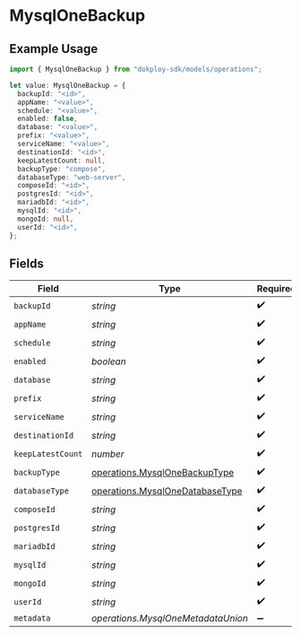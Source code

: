 # MysqlOneBackup

## Example Usage

```typescript
import { MysqlOneBackup } from "dokploy-sdk/models/operations";

let value: MysqlOneBackup = {
  backupId: "<id>",
  appName: "<value>",
  schedule: "<value>",
  enabled: false,
  database: "<value>",
  prefix: "<value>",
  serviceName: "<value>",
  destinationId: "<id>",
  keepLatestCount: null,
  backupType: "compose",
  databaseType: "web-server",
  composeId: "<id>",
  postgresId: "<id>",
  mariadbId: "<id>",
  mysqlId: "<id>",
  mongoId: null,
  userId: "<id>",
};
```

## Fields

| Field                                                                              | Type                                                                               | Required                                                                           | Description                                                                        |
| ---------------------------------------------------------------------------------- | ---------------------------------------------------------------------------------- | ---------------------------------------------------------------------------------- | ---------------------------------------------------------------------------------- |
| `backupId`                                                                         | *string*                                                                           | :heavy_check_mark:                                                                 | N/A                                                                                |
| `appName`                                                                          | *string*                                                                           | :heavy_check_mark:                                                                 | N/A                                                                                |
| `schedule`                                                                         | *string*                                                                           | :heavy_check_mark:                                                                 | N/A                                                                                |
| `enabled`                                                                          | *boolean*                                                                          | :heavy_check_mark:                                                                 | N/A                                                                                |
| `database`                                                                         | *string*                                                                           | :heavy_check_mark:                                                                 | N/A                                                                                |
| `prefix`                                                                           | *string*                                                                           | :heavy_check_mark:                                                                 | N/A                                                                                |
| `serviceName`                                                                      | *string*                                                                           | :heavy_check_mark:                                                                 | N/A                                                                                |
| `destinationId`                                                                    | *string*                                                                           | :heavy_check_mark:                                                                 | N/A                                                                                |
| `keepLatestCount`                                                                  | *number*                                                                           | :heavy_check_mark:                                                                 | N/A                                                                                |
| `backupType`                                                                       | [operations.MysqlOneBackupType](../../models/operations/mysqlonebackuptype.md)     | :heavy_check_mark:                                                                 | N/A                                                                                |
| `databaseType`                                                                     | [operations.MysqlOneDatabaseType](../../models/operations/mysqlonedatabasetype.md) | :heavy_check_mark:                                                                 | N/A                                                                                |
| `composeId`                                                                        | *string*                                                                           | :heavy_check_mark:                                                                 | N/A                                                                                |
| `postgresId`                                                                       | *string*                                                                           | :heavy_check_mark:                                                                 | N/A                                                                                |
| `mariadbId`                                                                        | *string*                                                                           | :heavy_check_mark:                                                                 | N/A                                                                                |
| `mysqlId`                                                                          | *string*                                                                           | :heavy_check_mark:                                                                 | N/A                                                                                |
| `mongoId`                                                                          | *string*                                                                           | :heavy_check_mark:                                                                 | N/A                                                                                |
| `userId`                                                                           | *string*                                                                           | :heavy_check_mark:                                                                 | N/A                                                                                |
| `metadata`                                                                         | *operations.MysqlOneMetadataUnion*                                                 | :heavy_minus_sign:                                                                 | N/A                                                                                |